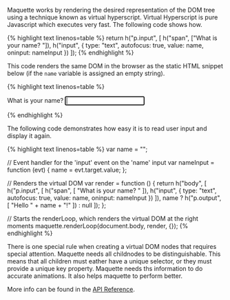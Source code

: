 Maquette works by rendering the desired representation of the DOM tree using a 
technique known as virtual hyperscript. 
Virtual Hyperscript is pure Javascript which executes very fast.
The following code shows how.

{% highlight text linenos=table %}
return h("p.input", [
  h("span", ["What is your name? "]),
  h("input", { type: "text", autofocus: true, value: name, oninput: nameInput })
]);
{% endhighlight %}

This code renders the same DOM in the browser as the static HTML snippet below (if the `name` variable is assigned an empty string).

{% highlight text linenos=table %}
<p class="input">
  <span>What is your name? </span>
  <input type="text" autofocus value="" oninput="nameInput"></input>
</p>
{% endhighlight %}


The following code demonstrates how easy it is to read user input and display it again.


{% highlight text linenos=table %}
var name = "";

// Event handler for the 'input' event on the 'name' input
var nameInput = function (evt) {
  name = evt.target.value;
};

// Renders the virtual DOM
var render = function () {
return h("body", [
  h("p.input", [
    h("span", [
      "What is your name? "
    ]),
    h("input", { type: "text", autofocus: true, value: name, oninput: nameInput })
  ]),
  name ? h("p.output", [
    "Hello " + name + "!"
  ]) : null
]);
};

// Starts the renderLoop, which renders the virtual DOM at the right moments
maquette.renderLoop(document.body, render, {});
{% endhighlight %}

There is one special rule when creating a virtual DOM nodes that requires special attention.
Maquette needs all childnodes to be distinguishable. This means that all children must eather have a unique selector, or they must provide a unique key property.
Maquette needs ths information to do accurate animations. It also helps maquette to perform better.

More info can be found in the <a href="https://github.com/johan-gorter/maquette/blob/master/docs/API.md">API Reference</a>.
